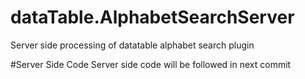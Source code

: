 # dataTable.AlphabetSearchServer
Server side processing of datatable alphabet search plugin

#Server Side Code
Server side code will be followed in next commit
